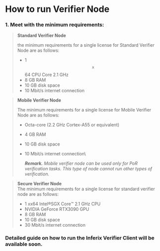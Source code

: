 # How to run Verifier Node

### 1.  **Meet with the minimum requirements:**

> **Standard Verifier Node**&#x20;
>
> the minimum requirements for a single license for Standard Verifier Node are as follows:
>
>
>
> * 1 $$\texttt{x}$$64 CPU Core 2.1 GHz
> * 8 GB RAM
> * 10 GB disk space
> * 10 Mbit/s internet connection

> **Mobile Verifier Node**&#x20;
>
> The minimum requirements for a single license for Mobile Verifier Node are as follows:
>
> * Octa-core (2.2 GHz Cortex-A55 or equivalent)
> * 4 GB RAM
> * 10 GB disk space
> *   10 Mbit/s internet connection\
>
>
>     _**Remark.**_ _Mobile verifier node can be used only for PoR verification tasks. This type of node cannot run other types of verification._

> **Secure Verifier Node**\
> The minimum requirements for a single license for standard verifier node are as follows:
>
> * 1 xx64 Intel®️SGX Core™️ 2.1 GHz CPU
> * NVIDIA GeForce RTX3090 GPU
> * 8 GB RAM
> * 10 GB disk space
> * 30 Mbit/s internet connection

### Detailed guide on how to run the Inferix Verifier Client will be available soon.
